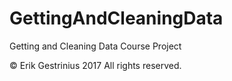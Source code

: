 # GettingAndCleaningData
Getting and Cleaning Data Course Project

© Erik Gestrinius 2017 All rights reserved.

